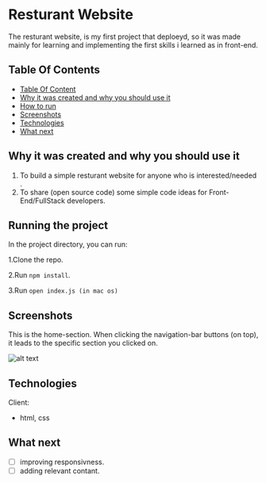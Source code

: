 # Resturant Website

The resturant website, is my first project that deploeyd, so it was made mainly for learning and implementing the first skills i learned as in front-end.

## Table Of Contents <a name="Table"></a>

- [Table Of Content](#Table)
- [Why it was created and why you should use it](#why)
- [How to run](#run)
- [Screenshots](#Screenshots)
- [Technologies](#Technologies)
- [What next](#next)

## Why it was created and why you should use it <a name="why"></a>

1. To build a simple resturant website for anyone who is interested/needed .
2. To share (open source code) some simple code ideas for Front-End/FullStack developers.

## Running the project <a name="run"></a>

In the project directory, you can run:

1.Clone the repo.

2.Run `npm install`.

3.Run `open index.js (in mac os)`

## Screenshots <a name="Screenshots"></a>

This is the home-section. When clicking the navigation-bar buttons (on top), it leads to the specific section you clicked on.

![alt text](https://res.cloudinary.com/shaharcloud/image/upload/v1666462996/MyProjects/Screen_Shot_2022-10-22_at_20.41.35_yixrt5.png)

## Technologies <a name="Technologies"></a>

Client:

- html, css

## What next <a name="next"></a>

- [ ] improving responsivness.
- [ ] adding relevant contant.
